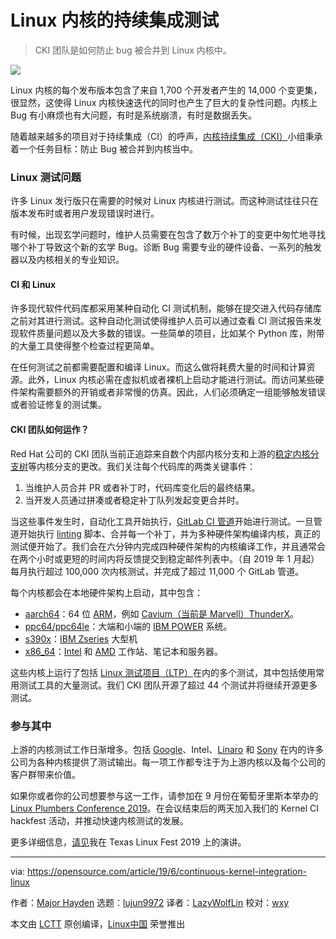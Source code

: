 [#]: collector: (lujun9972)
[#]: translator: (LazyWolfLin)
[#]: reviewer: (wxy)
[#]: publisher: (wxy)
[#]: url: (https://linux.cn/article-11176-1.html)
[#]: subject: (Continuous integration testing for the Linux kernel)
[#]: via: (https://opensource.com/article/19/6/continuous-kernel-integration-linux)
[#]: author: (Major Hayden https://opensource.com/users/mhayden)

Linux 内核的持续集成测试
======

> CKI 团队是如何防止 bug 被合并到 Linux 内核中。

![](https://img.linux.net.cn/data/attachment/album/201908/02/112520aidijdddo9wwvbiv.jpg)

Linux 内核的每个发布版本包含了来自 1,700 个开发者产生的 14,000 个变更集，很显然，这使得 Linux 内核快速迭代的同时也产生了巨大的复杂性问题。内核上 Bug 有小麻烦也有大问题，有时是系统崩溃，有时是数据丢失。

随着越来越多的项目对于持续集成（CI）的呼声，[内核持续集成（CKI）][2]小组秉承着一个任务目标：防止 Bug 被合并到内核当中。

### Linux 测试问题

许多 Linux 发行版只在需要的时候对 Linux 内核进行测试。而这种测试往往只在版本发布时或者用户发现错误时进行。

有时候，出现玄学问题时，维护人员需要在包含了数万个补丁的变更中匆忙地寻找哪个补丁导致这个新的玄学 Bug。诊断 Bug 需要专业的硬件设备、一系列的触发器以及内核相关的专业知识。

#### CI 和 Linux

许多现代软件代码库都采用某种自动化 CI 测试机制，能够在提交进入代码存储库之前对其进行测试。这种自动化测试使得维护人员可以通过查看 CI 测试报告来发现软件质量问题以及大多数的错误。一些简单的项目，比如某个 Python 库，附带的大量工具使得整个检查过程更简单。

在任何测试之前都需要配置和编译 Linux。而这么做将耗费大量的时间和计算资源。此外，Linux 内核必需在虚拟机或者裸机上启动才能进行测试。而访问某些硬件架构需要额外的开销或者非常慢的仿真。因此，人们必须确定一组能够触发错误或者验证修复的测试集。

#### CKI 团队如何运作？

Red Hat 公司的 CKI 团队当前正追踪来自数个内部内核分支和上游的[稳定内核分支树][3]等内核分支的更改。我们关注每个代码库的两类关键事件：

  1. 当维护人员合并 PR 或者补丁时，代码库变化后的最终结果。
  2. 当开发人员通过拼凑或者稳定补丁队列发起变更合并时。

当这些事件发生时，自动化工具开始执行，[GitLab CI 管道][4]开始进行测试。一旦管道开始执行 [linting][5] 脚本、合并每一个补丁，并为多种硬件架构编译内核，真正的测试便开始了。我们会在六分钟内完成四种硬件架构的内核编译工作，并且通常会在两个小时或更短的时间内将反馈提交到稳定邮件列表中。（自 2019 年 1 月起）每月执行超过 100,000 次内核测试，并完成了超过 11,000 个 GitLab 管道。 

每个内核都会在本地硬件架构上启动，其中包含：

* [aarch64][6]：64 位 [ARM][7]，例如 [Cavium（当前是 Marvell）ThunderX][8]。
* [ppc64/ppc64le][9]：大端和小端的 [IBM POWER][10] 系统。
* [s390x][11]：[IBM Zseries][12] 大型机
* [x86_64][13]：[Intel][14] 和 [AMD][15] 工作站、笔记本和服务器。

这些内核上运行了包括 [Linux 测试项目（LTP）][16]在内的多个测试，其中包括使用常用测试工具的大量测试。我们 CKI 团队开源了超过 44 个测试并将继续开源更多测试。

### 参与其中

上游的内核测试工作日渐增多。包括 [Google][17]、Intel、[Linaro][18] 和 [Sony][19] 在内的许多公司为各种内核提供了测试输出。每一项工作都专注于为上游内核以及每个公司的客户群带来价值。

如果你或者你的公司想要参与这一工作，请参加在 9 月份在葡萄牙里斯本举办的 [Linux Plumbers Conference 2019][20]。在会议结束后的两天加入我们的 Kernel CI hackfest 活动，并推动快速内核测试的发展。

更多详细信息，[请见][21]我在 Texas Linux Fest 2019 上的演讲。

--------------------------------------------------------------------------------

via: https://opensource.com/article/19/6/continuous-kernel-integration-linux

作者：[Major Hayden][a]
选题：[lujun9972][b]
译者：[LazyWolfLin](https://github.com/LazyWolfLin)
校对：[wxy](https://github.com/wxy)

本文由 [LCTT](https://github.com/LCTT/TranslateProject) 原创编译，[Linux中国](https://linux.cn/) 荣誉推出

[a]: https://opensource.com/users/mhayden
[b]: https://github.com/lujun9972
[1]: https://opensource.com/sites/default/files/styles/image-full-size/public/lead-images/linux_kernel_clang_vscode.jpg?itok=fozZ4zrr "Linux kernel source code (C) in Visual Studio Code"
[2]: https://cki-project.org/
[3]: https://www.kernel.org/doc/html/latest/process/stable-kernel-rules.html
[4]: https://docs.gitlab.com/ee/ci/pipelines.html
[5]: https://en.wikipedia.org/wiki/Lint_(software)
[6]: https://en.wikipedia.org/wiki/ARM_architecture
[7]: https://www.arm.com/
[8]: https://www.marvell.com/server-processors/thunderx-arm-processors/
[9]: https://en.wikipedia.org/wiki/Ppc64
[10]: https://www.ibm.com/it-infrastructure/power
[11]: https://en.wikipedia.org/wiki/Linux_on_z_Systems
[12]: https://www.ibm.com/it-infrastructure/z
[13]: https://en.wikipedia.org/wiki/X86-64
[14]: https://www.intel.com/
[15]: https://www.amd.com/
[16]: https://github.com/linux-test-project/ltp
[17]: https://www.google.com/
[18]: https://www.linaro.org/
[19]: https://www.sony.com/
[20]: https://www.linuxplumbersconf.org/
[21]: https://docs.google.com/presentation/d/1T0JaRA0wtDU0aTWTyASwwy_ugtzjUcw_ZDmC5KFzw-A/edit?usp=sharing

